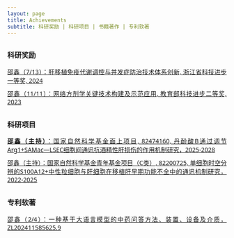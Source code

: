 ```yaml
---
layout: page
title: Achievements
subtitle: 科研奖励 | 科研项目 | 书籍著作 | 专利软著
---
```


<h3 id="keyanjiangli" style="font-family: system-ui; margin-top: 30px;">科研奖励</h3>
<div style="text-align: justify;font-family: system-ui; margin-top: 10px;">
  <a href="#keyanjiangli">
  邵鑫（7/13）：肝移植免疫代谢调控与并发症防治技术体系创新, 浙江省科技进步一等奖, 2024
  </a>
</div>
<div style="text-align: justify;font-family: system-ui; margin-top: 10px;">
  <a href="#keyanjiangli">
  邵鑫（11/11）：网络方剂学关键技术构建及示范应用, 教育部科技进步二等奖, 2023
  </a>
</div>

<h3 id="keyanxiangmu" style="font-family: system-ui; margin-top: 30px;">科研项目</h3>
<div style="text-align: justify;font-family: system-ui; margin-top: 10px;">
  <a href="#keyanxiangmu">
  <strong>邵鑫（主持）</strong>：国家自然科学基金面上项目, 82474160, 丹酚酸B通过调节Arg1+SAMac—LSEC细胞间通讯抗酒精性肝损伤的作用机制研究，2025-2028
  </a>
</div>
<div style="text-align: justify;font-family: system-ui; margin-top: 10px;">
  <a href="#keyanxiangmu">
  邵鑫（主持）：国家自然科学基金青年基金项目（C类）, 82200725, 单细胞时空分辨的S100A12+中性粒细胞与肝细胞在移植肝早期功能不全中的通讯机制研究，2022-2025
  </a>
</div>

<h3 id="zhuanliruanzhu" style="font-family: system-ui; margin-top: 30px;">专利软著</h3>
<div style="text-align: justify;font-family: system-ui; margin-top: 10px;">
  <a href="#zhuanliruanzhu">
  邵鑫（2/4）：一种基于大语言模型的中药问答方法、装置、设备及介质，ZL202411585625.9
  </a>
</div>

